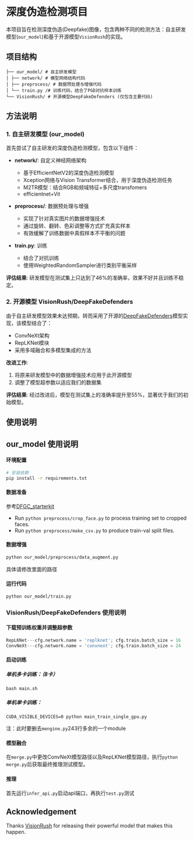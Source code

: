 # 深度伪造检测项目

本项目旨在检测深度伪造(Deepfake)图像，包含两种不同的检测方法：自主研发模型(`our_model`)和基于开源模型`VisionRush`的实现。

## 项目结构
```
├── our_model/ # 自主研发模型
│ ├── network/ # 模型网络结构代码
│ ├── preprocess/ # 数据预处理与增强代码
│ └── train.py /# 训练代码，结合了PGD对抗样本训练
└── VisionRush/ # 开源模型DeepFakeDefenders (仅包含主要代码)
```


## 方法说明

### 1. 自主研发模型 (our_model)

首先尝试了自主研发的深度伪造检测模型，包含以下组件：

- **network/**: 自定义神经网络架构
  - 基于EfficientNetV2的深度伪造检测模型
  - Xception网络与Vision Transformer结合，用于深度伪造检测任务
  - M2TR模型：结合RGB和频域特征+多尺度transfomers
  - efficientnet+Vit

- **preprocess/**: 数据预处理与增强
  - 实现了针对真实图片的数据增强技术
  - 通过旋转、翻转、色彩调整等方式扩充真实样本
  - 有效缓解了训练数据中真假样本不平衡的问题

- **train.py**: 训练
  - 结合了对抗训练
  - 使用WeightedRandomSampler进行类别平衡采样

**评估结果**: 
研发模型在测试集上只达到了46%的准确率，效果不好并且训练不稳定。

### 2. 开源模型 VisionRush/DeepFakeDefenders

由于自主研发模型效果未达预期，转而采用了开源的[DeepFakeDefenders](https://github.com/VisionRush/DeepFakeDefenders)模型实现，该模型结合了：

- ConvNeXt架构
- RepLKNet模块
- 采用多域融合和多模型集成的方法

**改进工作**:
1. 将原来研发模型中的数据增强技术应用于此开源模型
2. 调整了模型超参数以适应我们的数据集

**评估结果**:
经过改进后，模型在测试集上的准确率提升至55%，显著优于我们的初始模型。

## 使用说明

## our_model 使用说明

#### 环境配置

```bash
# 安装依赖
pip install -r requirements.txt
```
#### 数据准备

参考[DFGC_starterkit](https://github.com/bomb2peng/DFGC_starterkit/tree/master)
* Run `python preprocess/crop_face.py` to process training set to cropped faces.  
* Run `python preprocess/make_csv.py` to produce train-val split files.

#### 数据增强

```bash
python our_model/preprocess/data_augment.py 
```
具体请修改里面的路径

#### 运行代码
```bash
python our_model/train.py 
```

### VisionRush/DeepFakeDefenders 使用说明

#### 下载预训练权重并调整超参数

```python
RepLKNet---cfg.network.name = 'replknet'; cfg.train.batch_size = 16
ConvNeXt---cfg.network.name = 'convnext'; cfg.train.batch_size = 24
```
####  启动训练
##### 单机多卡训练：（8卡）
```shell
bash main.sh
```
##### 单机单卡训练：
```shell
CUDA_VISIBLE_DEVICES=0 python main_train_single_gpu.py
```
注：此时要删去``mengine.py``243行多余的一个module

#### 模型融合
在``merge.py``中更改ConvNeXt模型路径以及RepLKNet模型路径，执行``python merge.py``后获取最终推理测试模型。

#### 推理

首先运行``infer_api.py``启动api端口，再执行``test.py``测试

## Acknowledgement
Thanks [VisionRush](https://github.com/VisionRush/DeepFakeDefenders) for releasing their powerful model that makes this happen. 


